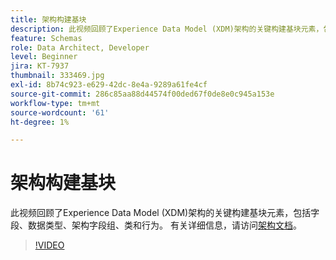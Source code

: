 ```yaml
---
title: 架构构建基块
description: 此视频回顾了Experience Data Model (XDM)架构的关键构建基块元素，包括字段、数据类型、架构字段组、类和行为。
feature: Schemas
role: Data Architect, Developer
level: Beginner
jira: KT-7937
thumbnail: 333469.jpg
exl-id: 8b74c923-e629-42dc-8e4a-9289a61fe4cf
source-git-commit: 286c85aa88d44574f00ded67f0de8e0c945a153e
workflow-type: tm+mt
source-wordcount: '61'
ht-degree: 1%

---
```


# 架构构建基块

此视频回顾了Experience Data Model (XDM)架构的关键构建基块元素，包括字段、数据类型、架构字段组、类和行为。 有关详细信息，请访问[架构文档](https://experienceleague.adobe.com/docs/experience-platform/xdm/home.html?lang=zh-Hans)。

>[!VIDEO](https://video.tv.adobe.com/v/3413656?learn=on&enablevpops&captions=chi_hans)
